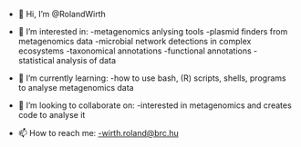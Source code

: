 - 👋 Hi, I’m @RolandWirth
- 👀 I’m interested in: 
                        -metagenomics anlysing tools
                        -plasmid finders from metagenomics data
                        -microbial network detections in complex ecosystems
                        -taxonomical annotations
                        -functional annotations
                        -statistical analysis of data
                      
- 🌱 I’m currently learning:
                        -how to use bash, (R) scripts, shells, programs to analyse metagenomics data
- 💞️ I’m looking to collaborate on:
                        -interested in metagenomics and creates code to analyse it
- 📫 How to reach me:
                        -wirth.roland@brc.hu

<!---
RolandWirth/RolandWirth is a ✨ special ✨ repository because its `README.md` (this file) appears on your GitHub profile.
You can click the Preview link to take a look at your changes.
--->
